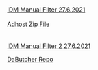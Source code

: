 <!DOCTYPE html>
<br>
<br>
<a href="idm_1">IDM Manual Filter 27.6.2021</a>
<br>
<br>
<a href="https://codeload.github.com/saeedygujjar/adhost.github.io/zip/refs/tags/1.0">Adhost Zip File</a>
<br>
<br>
<br>
<a href="Host_custom_1.txt">IDM Manual Filter 2  27.6.2021</a>
<br>

<a href="https://github.com/dabutch3r/repository.dab/blob/master/zips/repository.dab/repository.dab-1.2.zip">DaButcher Repo</a>
